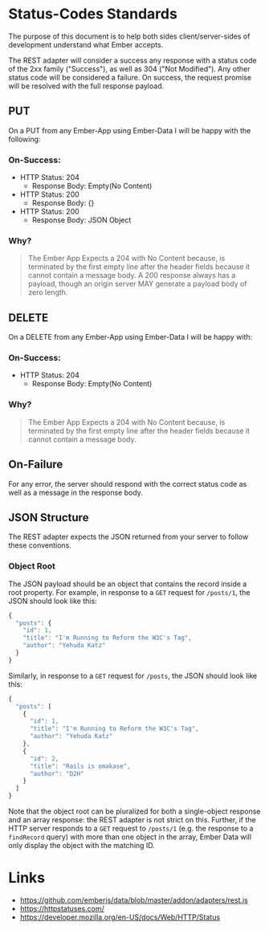 # Status-Codes Standards

The purpose of this document is to help both sides client/server-sides of development understand what Ember accepts.

The REST adapter will consider a success any response with a status code of the 2xx family ("Success"), as well as 304 ("Not Modified").
Any other status code will be considered a failure. On success, the request promise will be resolved with the full response payload.

## PUT

On a PUT from any Ember-App using Ember-Data I will be happy with the following:

### On-Success:

* HTTP Status: 204
  + Response Body: Empty(No Content)
* HTTP Status: 200
  + Response Body: {}
* HTTP Status: 200
  + Response Body: JSON Object

### Why?

> The Ember App Expects a 204 with No Content because, is terminated by the first empty line after the header fields because it cannot contain a message body. A 200 response always has a payload, though an origin server MAY generate a payload body of zero length.

## DELETE

On a DELETE from any Ember-App using Ember-Data I will be happy with:

### On-Success:
* HTTP Status: 204
  + Response Body: Empty(No Content)

### Why?

>The Ember App Expects a 204 with No Content because, is terminated by the first empty line after the header fields because it cannot contain a message body.

## On-Failure

For any error, the server should respond with the correct status code as well as a message in the response body.

## JSON Structure

The REST adapter expects the JSON returned from your server to follow these conventions.

### Object Root

The JSON payload should be an object that contains the record inside a
root property. For example, in response to a `GET` request for
`/posts/1`, the JSON should look like this:
```js
{
  "posts": {
    "id": 1,
    "title": "I'm Running to Reform the W3C's Tag",
    "author": "Yehuda Katz"
  }
}
```
Similarly, in response to a `GET` request for `/posts`, the JSON should
look like this:
```js
{
  "posts": [
    {
      "id": 1,
      "title": "I'm Running to Reform the W3C's Tag",
      "author": "Yehuda Katz"
    },
    {
      "id": 2,
      "title": "Rails is omakase",
      "author": "D2H"
    }
  ]
}
```
Note that the object root can be pluralized for both a single-object response
and an array response: the REST adapter is not strict on this. Further, if the
HTTP server responds to a `GET` request to `/posts/1` (e.g. the response to a
`findRecord` query) with more than one object in the array, Ember Data will
only display the object with the matching ID.


# Links
- https://github.com/emberjs/data/blob/master/addon/adapters/rest.js
- https://httpstatuses.com/
- https://developer.mozilla.org/en-US/docs/Web/HTTP/Status
